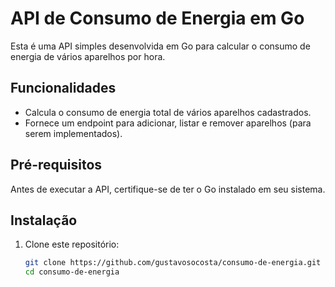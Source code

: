# API de Consumo de Energia em Go

Esta é uma API simples desenvolvida em Go para calcular o consumo de energia de vários aparelhos por hora.

## Funcionalidades

- Calcula o consumo de energia total de vários aparelhos cadastrados.
- Fornece um endpoint para adicionar, listar e remover aparelhos (para serem implementados).

## Pré-requisitos

Antes de executar a API, certifique-se de ter o Go instalado em seu sistema.

## Instalação

1. Clone este repositório:

   ```bash
   git clone https://github.com/gustavosocosta/consumo-de-energia.git
   cd consumo-de-energia
